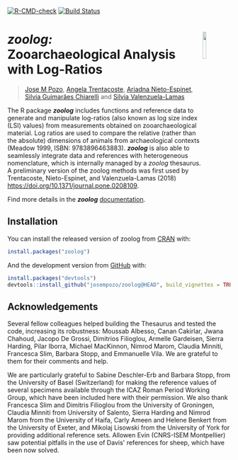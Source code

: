 [![R-CMD-check](https://github.com/josempozo/zoolog/workflows/R-CMD-check/badge.svg)](https://github.com/josempozo/zoolog/actions)
[![Build
Status](https://travis-ci.com/josempozo/zoolog.svg?branch=main)](https://travis-ci.com/josempozo/zoolog)

# ***zoolog**:* <img align="right" width="12.5%" style="min-width:0.65in"  src="https://josempozo.github.io/zoolog/inst/logos/zoologIcon.png"> <br> Zooarchaeological Analysis with Log-Ratios
> [Jose M Pozo](mailto:josmpozo@gmail.com), 
[Angela Trentacoste](mailto:angela.trentacoste@arch.ox.ac.uk), 
[Ariadna Nieto-Espinet](mailto:arinietoespinet@gmail.com),
[Silvia Guimarães Chiarelli](mailto:biguimaraes@hotmail.com) and
[Silvia Valenzuela-Lamas](mailto:svalenzuela@imf.csic.es)


The R package ***zoolog*** includes functions and reference data to
generate and manipulate log-ratios (also known as log size index (LSI)
values) from measurements obtained on zooarchaeological material. Log
ratios are used to compare the relative (rather than the absolute)
dimensions of animals from archaeological contexts 
(Meadow 1999, ISBN: 9783896463883). 
***zoolog*** is also able to seamlessly integrate data and references with
heterogeneous nomenclature, which is internally managed by a *zoolog* thesaurus.
A preliminary version of the zoolog methods was first used by 
Trentacoste, Nieto-Espinet, and Valenzuela-Lamas (2018) 
<https://doi.org/10.1371/journal.pone.0208109>.

Find more details in the ***zoolog***  [documentation](https://josempozo.github.io/zoolog/articles/).

## Installation

You can install the released version of zoolog from
[CRAN](https://CRAN.R-project.org/package=zoolog) with:

``` r
install.packages("zoolog")
```

And the development version from [GitHub](https://github.com/josempozo/zoolog/) with:

``` r
install.packages("devtools")
devtools::install_github("josempozo/zoolog@HEAD", build_vignettes = TRUE)
```

## Acknowledgements

Several fellow colleagues helped building the Thesaurus and tested the
code, increasing its robustness: Moussab Albesso, Canan Cakirlar, 
Jwana Chahoud, Jacopo De Grossi, Dimitrios Filioglou, Armelle Gardeisen, 
Sierra Harding, Pilar Iborra, Michael MacKinnon, Nimrod Marom, Claudia 
Minniti, Francesca Slim, Barbara Stopp, and Emmanuelle Vila. 
We are grateful to them for their comments and help.

We are particularly grateful to Sabine Deschler-Erb and Barbara Stopp, 
from the University of Basel (Switzerland) for making the reference values 
of several specimens available through the ICAZ Roman Period Working Group, 
which have been included here with their permission. We also thank Francesca 
Slim and Dimitris Filioglou from the University of Groningen, Claudia Minniti
from University of Salento, Sierra Harding and Nimrod Marom from the University 
of Haifa, Carly Ameen and Helene Benkert from the University of Exeter, and 
Mikolaj Lisowski from the University of York for providing additional reference 
sets. Allowen Evin (CNRS-ISEM Montpellier) saw potential pitfalls in the use of 
Davis' references for sheep, which have been now solved.
